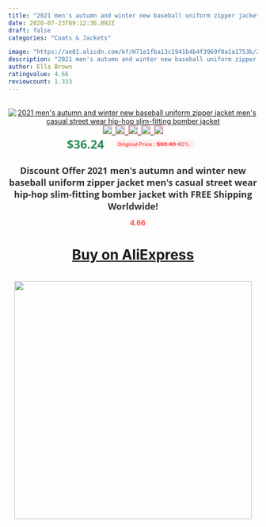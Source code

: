 ```yaml
---
title: "2021 men's autumn and winter new baseball uniform zipper jacket men's casual street wear hip-hop slim-fitting bomber jacket"
date: 2020-07-23T09:12:36.892Z
draft: false
categories: "Coats & Jackets"

image: "https://ae01.alicdn.com/kf/H71e1fba13c1941b4b4f3969f8a1a1753b/2021-men-s-autumn-and-winter-new-baseball-uniform-zipper-jacket-men-s-casual-street-wear.jpg"
description: "2021 men's autumn and winter new baseball uniform zipper jacket men's casual street wear hip-hop slim-fitting bomber jacket"
author: Ella Brown
ratingvalue: 4.66
reviewcount: 1.333
---
```

<br>
<div style="text-align: center;">
<a href="https://s.click.aliexpress.com/e/_99ZaFF" target="_blank" rel="nofollow noopener noreferrer"><img alt="2021 men's autumn and winter new baseball uniform zipper jacket men's casual street wear hip-hop slim-fitting bomber jacket" class="magnifier-image" src="https://ae01.alicdn.com/kf/H71e1fba13c1941b4b4f3969f8a1a1753b/2021-men-s-autumn-and-winter-new-baseball-uniform-zipper-jacket-men-s-casual-street-wear.jpg_640x640.jpg">
<br>
<img style="border:1px solid salmon" src="https://ae01.alicdn.com/kf/H71e1fba13c1941b4b4f3969f8a1a1753b/2021-men-s-autumn-and-winter-new-baseball-uniform-zipper-jacket-men-s-casual-street-wear.jpg_120x120.jpg">&nbsp;&nbsp;<img style="border:1px solid salmon" src="https://ae01.alicdn.com/kf/Hbd901f75892743608f305b6c5f246c35H/2021-men-s-autumn-and-winter-new-baseball-uniform-zipper-jacket-men-s-casual-street-wear.jpg_120x120.jpg">&nbsp;&nbsp;<img style="border:1px solid salmon" src="https://ae01.alicdn.com/kf/Hf0040f4063734748b99340142094ad0f9/2021-men-s-autumn-and-winter-new-baseball-uniform-zipper-jacket-men-s-casual-street-wear.jpg_120x120.jpg">&nbsp;&nbsp;<img style="border:1px solid salmon" src="https://ae01.alicdn.com/kf/H5be351ad72a448a4bf8afd6772fc25c96/2021-men-s-autumn-and-winter-new-baseball-uniform-zipper-jacket-men-s-casual-street-wear.jpg_120x120.jpg">&nbsp;&nbsp;<img style="border:1px solid salmon" src="https://ae01.alicdn.com/kf/He0f5bda4ac3b43e1b4c58836951c0a2bv/2021-men-s-autumn-and-winter-new-baseball-uniform-zipper-jacket-men-s-casual-street-wear.jpg_120x120.jpg"></a></div><br0>
<div style="text-align: center;"><span style="background-color: white; border: 0px; box-sizing: border-box; color: seagreen; display: inline-block; font-family: &quot;open sans&quot; , &quot;arial&quot; , &quot;helvetica&quot; , sans-serif , &quot;heiti&quot;; font-size: 24px; font-stretch: inherit; font-weight: 700; line-height: inherit; margin: 0px 10px 0px 0px; padding: 0px; vertical-align: middle;">$36.24 </span>
<span style="background: rgb(255 , 241 , 241); border-radius: 3px; border: 0px; box-sizing: border-box; color: #ff4747; display: inline-block; font-family: inherit; font-size: 12px; font-stretch: inherit; font-style: inherit; font-variant: inherit; font-weight: 600; line-height: inherit; margin: 0px; padding: 2px 5px; transform: scale(0.9); vertical-align: middle;">Original Price : <b style="text-decoration: line-through;">$60.40 </b> 40%&nbsp;&nbsp;</span></div>
<h1 style="color: #333333; display: inline-block; font-family: &quot;open sans&quot; , &quot;arial&quot; , &quot;helvetica&quot; , sans-serif , &quot;heiti&quot;; font-size: 18px; font-stretch: inherit; font-weight: 700; text-align: center;">Discount Offer 2021 men's autumn and winter new baseball uniform zipper jacket men's casual street wear hip-hop slim-fitting bomber jacket with FREE Shipping Worldwide!</h1>
<div style="color: #ff4747; text-align: center;">
<img src="https://4.bp.blogspot.com/-M0ZcTcb-5uY/XleCXlxnR4I/AAAAAAAAAEc/OrjgMkXV1oMQFaCRZj5HQwOCBcu3w1FegCPcBGAYYCw/s1600/star.png" style="height: 15px;">&nbsp;<b>4.66</b></div>
<div class="button_cont" align="center"><a class="buynow_a" href="https://s.click.aliexpress.com/e/_99ZaFF" target="_blank" rel="nofollow noopener noreferrer"><H1>Buy on AliExpress</H1></a></div><br>
<div class="separator" style="clear: both; text-align: center;">
<img src="https://lh3.googleusercontent.com/-pTy5HemUv9M/XlePHvY0dAI/AAAAAAAAAE4/0nX5iRUoIWY8eMW9Dpxeirr157OZliDIgCLcBGAsYHQ/s1600/badge.gif" width="480">
</div>
